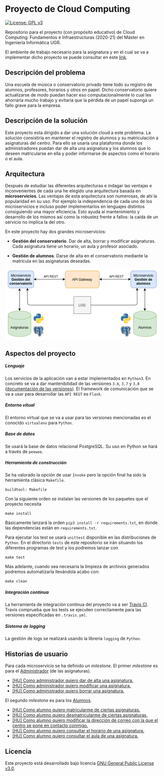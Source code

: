 # Proyecto de Cloud Computing

[![License: GPL v3](https://img.shields.io/badge/License-GPL%20v3-blue.svg)](https://www.gnu.org/licenses/gpl-3.0)

Repositorio para el proyecto (con propósito educativo) de Cloud Computing: Fundamentos e Infraestructuras (2020-21) del Máster en Ingeniería Informática UGR.

El ambiente de trabajo necesario para la asignatura y en el cual se va a implementar dicho proyecto se puede consultar en este [link](https://github.com/Carlossamu7/CC1-Proyecto/blob/master/docs/set-up.md).

## Descripción del problema

Una escuela de música o conservatorio privado tiene todo su registro de alumnos, profesores, horarios y otros en papel. Dicho conservatorio quiere actualizarse de modo puedan hacer eso computacionalmente lo cual les ahorraría mucho trabajo y evitaría que la pérdida de un papel suponga un fallo grave para la empresa.

## Descripción de la solución

Este proyecto esta dirigido a dar una solución cloud a este problema. La solución consistiría en mantener el registro de alumnos y su matriculación a asignaturas del centro. Para ello se usaría una plataforma donde los administradores puedan dar de alta una asignatura y los alumnos que lo deseen matricularse en ella y poder informarse de aspectos como el horario o el aula.

## Arquitectura

Después de estudiar las diferentes arquitecturas e indagar las ventajas e inconvenientes de cada una he elegido una arquitectura basada en **microservicios**.
Las ventajas de esta arquitectura son numerosas, de ahí la popularidad en su uso. Por ejemplo la independencia de cada uno de los microservicios e incluso poder implementarlos en lenguajes distintos consiguiendo una mayor eficiencia. Esto ayuda al mantenimiento y desarrollo de los mismos así como la robustez frente a fallos: la caída de un servicio no implica la del otro.

En este proyecto hay dos grandes microservicios:

- **Gestión del conservatorio**. Dar de alta, borrar y modificar asignaturas. Cada asignatura tiene un horario, un aula y profesor asociado.

- **Gestión de alumnos**. Darse de alta en el conservatorio mediante la matricula en las asignaturas deseadas.

![](./docs/images/sem_02_03/CC-Arch.png)

## Aspectos del proyecto

##### Lenguaje

Los servicios de la aplicación van a estar implementados en `Python3`. En concreto se va a dar mantenibilidad de las versiones `3.6`, `3.7` y `3.8` ([documentación de las versiones](https://www.python.org/doc/versions/)). El framework de comunicación que se va a usar para desarrollar las `API REST` es `Flask`.

##### Entorno vitual

El entorno virtual que se va a usar para las versiones mencionadas es el conocido `virtualenv` para `Python`.

##### Base de datos

Se usará la base de datos relacional PostgreSQL. Su uso en Python se hará a través de `peewee`.

##### Herramienta de construcción

Se ha valorado la opción de usar `Invoke` pero la opción final ha sido la herramienta clásica `Makefile`.

```
buildtool: Makefile
```

Con la siguiente orden se instalan las versiones de los paquetes que el proyecto necesita

```
make install
```

Básicamente lanzará la orden `pip3 install -r requirements.txt`, en donde las dependencias están en `requirements.txt`.

Para ejecutar los test se usará `unittest` disponible en las distribuciones de `Python`. En el directorio `tests` de este repositorio se irán situando los diferentes programas de test y los podremos lanzar con

```
make test
```

Más adelante, cuando sea necesaria la limpieza de archivos generados podremos automatizarla llevándola acabo con:

```
make clean
```

##### Integración continua

La herramienta de integración continua del proyecto va a ser [Travis CI](https://travis-ci.org/getting_started). Travis comprueba que los tests se ejecuten correctamente para las versiones especificadas en `.travis.yml`.

##### Sistema de logging

La gestión de logs se realizará usando la libreria `logging` de `Python`.

## Historias de usuario

Para cada microservicio se ha definido un *milestone*. El primer *milestone* es para el [Administrador](https://github.com/Carlossamu7/CC1-Conservatorio/issues?q=is%3Aopen+is%3Aissue+milestone%3AAdministrador) (de las asignaturas).
- [[HU] Como administrador quiero dar de alta una asignatura.](https://github.com/Carlossamu7/CC1-Conservatorio/issues/12)
- [[HU] Como administrador quiero modificar una asignatura.](https://github.com/Carlossamu7/CC1-Conservatorio/issues/13)
- [[HU] Como administrador quiero borrar una asignatura.](https://github.com/Carlossamu7/CC1-Conservatorio/issues/14)


El segundo *milestone* es para los [Alumnos](https://github.com/Carlossamu7/CC1-Conservatorio/issues?q=is%3Aopen+is%3Aissue+milestone%3AAlumno).
- [[HU] Como alumno quiero matricularme de ciertas asignaturas.](https://github.com/Carlossamu7/CC1-Conservatorio/issues/15)
- [[HU] Como alumno quiero desmatricularme de ciertas asignaturas.](https://github.com/Carlossamu7/CC1-Conservatorio/issues/16)
- [[HU] Como alumno quiero modificar la dirección de correo con la que el centro se pone en contacto conmigo.](https://github.com/Carlossamu7/CC1-Conservatorio/issues/17)
- [[HU] Como alumno quiero consultar el horario de una asignatura.](https://github.com/Carlossamu7/CC1-Conservatorio/issues/18)
- [[HU] Como alumno quiero consultar el aula de una asignatura.](https://github.com/Carlossamu7/CC1-Conservatorio/issues/19)

## Licencia

Este proyecto está desarrollado bajo licencia [GNU General Public License v3.0](https://es.wikipedia.org/wiki/GNU_General_Public_License).
